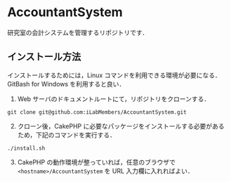 # AccountantSystem
研究室の会計システムを管理するリポジトリです．


## インストール方法
インストールするためには，Linux コマンドを利用できる環境が必要になる．GitBash for Windows を利用すると良い．

1. Web サーバのドキュメントルートにて，リポジトリをクローンする．
```
git clone git@github.com:iLabMembers/AccountantSystem.git 
```

2. クローン後，CakePHP に必要なパッケージをインストールする必要があるため，下記のコマンドを実行する．
```
./install.sh
```

3. CakePHP の動作環境が整っていれば，任意のブラウザで `<hostname>/AccountantSystem` を URL 入力欄に入れればよい．
